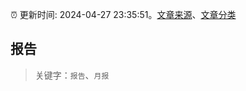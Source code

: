 :alarm_clock: 更新时间: 2024-04-27 23:35:51。[文章来源](/README.md)、[文章分类](/TAGS.md)

## 报告


> 关键字：`报告`、`月报`



